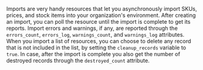 Imports are very handy resources that let you asynchronously import SKUs, prices, and stock items into your organization's environment.
After creating an import, you can poll the resource until the import is complete to get its reports.
Import errors and warnings, if any, are reported through the `errors_count`, `errors_log`, `warnings_count`, and `warnings_log` attributes.
When you import a list of resources, you can choose to delete any record that is not included in the list, by setting the `cleanup_records` variable to `true`.
In case, after the import is complete you also get the number of destroyed records through the `destroyed_count` attribute.

